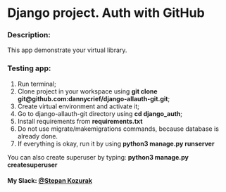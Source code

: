 <h1>Django project. Auth with GitHub</h1>
<h3>Description:</h3>
<p>This app demonstrate your virtual library. </p>
<h3>Testing app:</h3>
<ol>
<li>Run terminal;</li>
<li>Clone project in your workspace using <b>git clone git@github.com:dannycrief/django-allauth-git.git</b>;</li>
<li>Create virtual environment and activate it;</li>
<li>Go to django-allauth-git directory using <b>cd django_auth</b>;</li>
<li>Install requirements from <b>requirements.txt</b></li>
<li>Do not use migrate/makemigrations commands, because database is already done.</li>
<li>If everything is okay, run it by using <b>python3 manage.py runserver</b></li>
</ol>

<p>You can also create superuser by typing: <b>python3 manage.py createsuperuser</b></p>

<h4>My Slack: <u>@Stepan Kozurak</u></h4>
